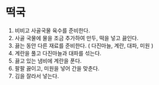 # 떡국

1. 비비고 사골국물 육수를 준비한다.
2. 사골 국물에 물을 조금 추가하여 만두, 떡을 넣고 끓인다.
3. 끓는 동안 다른 재료를 준비한다. ( 다진마늘, 계란, 대파, 미원 )
4. 계란을 풀고 다진마늘과 대파를 섞는다.
5. 끓고 있는 냄비에 계란을 푼다.
6. 팔팔 끓이고, 미원을 넣어 간을 맞춘다.
7. 김을 잘라서 넣는다.
